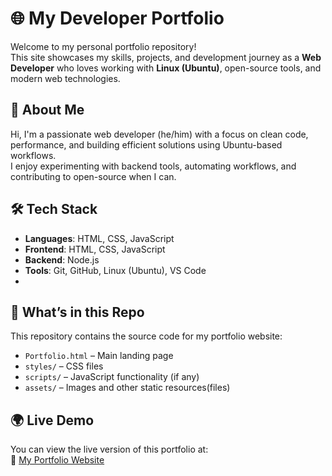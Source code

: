 # 🌐 My Developer Portfolio

Welcome to my personal portfolio repository!  
This site showcases my skills, projects, and development journey as a **Web Developer** who loves working with **Linux (Ubuntu)**, open-source tools, and modern web technologies.

## 🚀 About Me

Hi, I'm a passionate web developer (he/him) with a focus on clean code, performance, and building efficient solutions using Ubuntu-based workflows.  
I enjoy experimenting with backend tools, automating workflows, and contributing to open-source when I can.

## 🛠️ Tech Stack

- **Languages**: HTML, CSS, JavaScript
- **Frontend**: HTML, CSS, JavaScript
- **Backend**: Node.js
- **Tools**: Git, GitHub, Linux (Ubuntu), VS Code
- 
## 📁 What’s in this Repo

This repository contains the source code for my portfolio website:

- `Portfolio.html` – Main landing page
- `styles/` – CSS files
- `scripts/` – JavaScript functionality (if any)
- `assets/` – Images and other static resources(files)

## 🌍 Live Demo

You can view the live version of this portfolio at:  
🔗 [My Portfolio Website](https://techelectronic.github.io/Portfolio)

